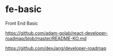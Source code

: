 # fe-basic

Front End Basic


https://github.com/adam-golab/react-developer-roadmap/blob/master/README-KO.md

https://github.com/devJang/developer-roadmap
